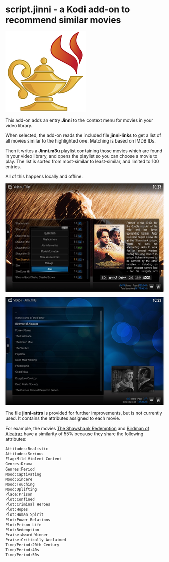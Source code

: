# script.jinni - a Kodi add-on to recommend similar movies

![](icon.png)

This add-on adds an entry **Jinni** to the context menu for movies in your video library.

When selected, the add-on reads the included file **jinni-links** to get a list
of all movies similar to the highlighted one. Matching is based on IMDB IDs.

Then it writes a **Jinni.m3u** playlist containing those movies which are found
in your video library, and opens the playlist so you can choose a movie to play.
The list is sorted from most-similar to least-similar, and limited to 100 entries.

All of this happens locally and offline.

![](screenshot1.jpg)

![](screenshot2.jpg)

The file **jinni-attrs** is provided for further improvements, but is not currently
used. It contains the attributes assigned to each movie.

For example, the movies
[The Shawshank Redemption](http://www.imdb.com/title/tt0111161)
and
[Birdman of Alcatraz](http://www.imdb.com/title/tt0055798)
have a similarity of 55% because they share the following attributes:

```
Attitudes:Realistic
Attitudes:Serious
Flag:Mild Violent Content
Genres:Drama
Genres:Period
Mood:Captivating
Mood:Sincere
Mood:Touching
Mood:Uplifting
Place:Prison
Plot:Confined
Plot:Criminal Heroes
Plot:Hopes
Plot:Human Spirit
Plot:Power Relations
Plot:Prison Life
Plot:Redemption
Praise:Award Winner
Praise:Critically Acclaimed
Time/Period:20th Century
Time/Period:40s
Time/Period:50s
```

